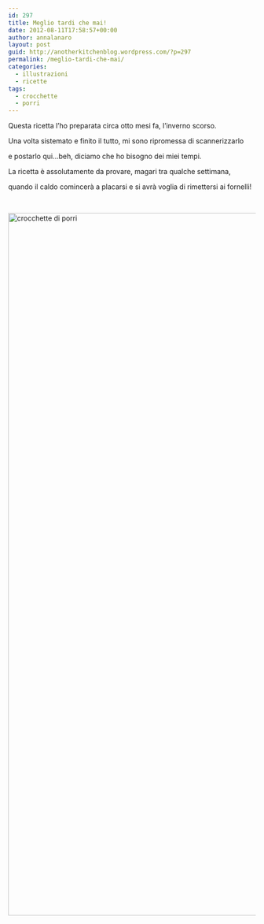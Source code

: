 ```yaml
---
id: 297
title: Meglio tardi che mai!
date: 2012-08-11T17:58:57+00:00
author: annalanaro
layout: post
guid: http://anotherkitchenblog.wordpress.com/?p=297
permalink: /meglio-tardi-che-mai/
categories:
  - illustrazioni
  - ricette
tags:
  - crocchette
  - porri
---
```

Questa ricetta l&#8217;ho preparata circa otto mesi fa, l&#8217;inverno scorso.
  
Una volta sistemato e finito il tutto, mi sono ripromessa di scannerizzarlo
  
e postarlo qui&#8230;beh, diciamo che ho bisogno dei miei tempi.

La ricetta è assolutamente da provare, magari tra qualche settimana,
  
quando il caldo comincerà a placarsi e si avrà voglia di rimettersi ai fornelli!

&nbsp;

<a href="http://anotherkitchenblog.wordpress.com/2012/08/11/meglio-tardi-che-mai/ricetta/" rel="attachment wp-att-298"><img class="alignnone size-full wp-image-298" title="crocchette di porri" src="http://kitchen.annalanaro.com/wp-content/uploads/2012/08/ricetta.jpg" alt="crocchette di porri" width="545" height="1427" /></a>